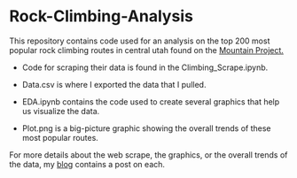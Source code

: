 # Rock-Climbing-Analysis

This repository contains code used for an analysis on the top 200 most popular rock climbing routes in central utah found on the [Mountain Project.](https://www.mountainproject.com/) <br>

- Code for scraping their data is found in the Climbing_Scrape.ipynb.

- Data.csv is where I exported the data that I pulled. 

- EDA.ipynb contains the code used to create several graphics that help us visualize the data.

- Plot.png is a big-picture graphic showing the overall trends of these most popular routes.

For more details about the web scrape, the graphics, or the overall trends of the data, my [blog](https://bacon-a.github.io/stat386-projects/)
 contains a post on each.
